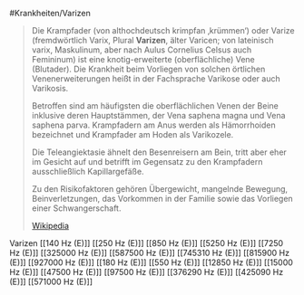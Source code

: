 #Krankheiten/Varizen

> Die Krampfader (von althochdeutsch krimpfan ‚krümmen‘) oder Varize (fremdwörtlich Varix, Plural **Varizen**, älter Varicen; von lateinisch varix, Maskulinum, aber nach Aulus Cornelius Celsus auch Femininum) ist eine knotig-erweiterte (oberflächliche) Vene (Blutader). Die Krankheit beim Vorliegen von solchen örtlichen Venenerweiterungen heißt in der Fachsprache Varikose oder auch Varikosis.
>
> Betroffen sind am häufigsten die oberflächlichen Venen der Beine inklusive deren Hauptstämmen, der Vena saphena magna und Vena saphena parva. Krampfadern am Anus werden als Hämorrhoiden bezeichnet und Krampfader am Hoden als Varikozele.
>
> Die Teleangiektasie ähnelt den Besenreisern am Bein, tritt aber eher im Gesicht auf und betrifft im Gegensatz zu den Krampfadern ausschließlich Kapillargefäße.
>
> Zu den Risikofaktoren gehören Übergewicht, mangelnde Bewegung, Beinverletzungen, das Vorkommen in der Familie sowie das Vorliegen einer Schwangerschaft.
>
> [Wikipedia](https://de.wikipedia.org/wiki/Krampfader)

Varizen
[[140 Hz (E)]]
[[250 Hz (E)]]
[[850 Hz (E)]]
[[5250 Hz (E)]]
[[7250 Hz (E)]]
[[325000 Hz (E)]]
[[587500 Hz (E)]]
[[745310 Hz (E)]]
[[815900 Hz (E)]]
[[927000 Hz (E)]]
[[180 Hz (E)]]
[[550 Hz (E)]]
[[12850 Hz (E)]]
[[15000 Hz (E)]]
[[47500 Hz (E)]]
[[97500 Hz (E)]]
[[376290 Hz (E)]]
[[425090 Hz (E)]]
[[571000 Hz (E)]]